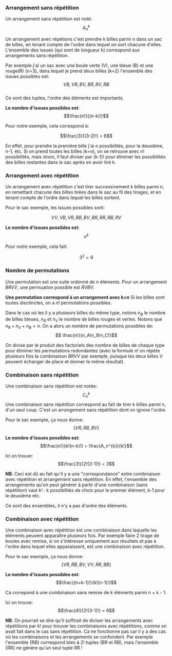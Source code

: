 ### Arrangement sans répétition
Un arrangement sans répétition est noté:  
$$A_n^{k}$$

Un arrangement avec répétions c'est prendre k billes parmi n dans un sac de billes, en tenant compte de l'ordre dans lequel on sort chacune d'elles. L'ensemble des issues (qui sont de longueur k) correspond aux arrangements sans répétition.

Par exemple j'ai un sac avec une boule verte (V), une bleue (B) et une rouge(R) (n=3), dans lequel je prend deux billes (k=2) l'ensemble des issues possibles est:  
$${VB, VR, BV, BR, RV, RB}$$   
Ce sont des tuples, l'ordre des éléments est importants.
  
**Le nombre d'issues possibles est**:  
$$\frac{n!}{(n-k)!}$$

Pour notre exemple, cela correspond à: 

$$\frac{3}{(3-2)!} = 6$$

En effet, pour prendre la première bille j'ai n possibilités, pour la deuxième, n-1, etc. Si on prend toutes les billes (k=n), on se retrouve avec n! possibilités, mais sinon, il faut diviser par (k-1)! pour éliminer les possibilités des billes restantes dans le sac après en avoir tiré k.



### Arrangement avec répétition
Un arrangement avec répétition c'est tirer successivement k billes parmi n, en remettant chacune des billes tirées dans le sac au fil des tirages, et en tenant compte de l'ordre dans lequel les billes sortent.

Pour le sac exemple, les issues possibles sont:

$${VV, VB, VR, BB, BV, BR, RR, RB, RV}$$

**Le nombre d'issues possibles est**:  
$$n^k$$

Pour notre exemple, cela fait:

$$3^2 = 9$$

### Nombre de permutations
Une permutation est une suite ordonné de n éléments.
Pour un arrangement $BRVV$, une permuation possible est $RVBV$.

**Une permutation correspond à un arrangement avec k=n**
Si les billes sont toutes disctinctes, on a $n!$ permutations possibles.

Dans le cas où les il y a plusieurs billes du même type, notons $n_B$ le nombre de billes bleues, $n_R$ et $n_V$ le nombre de billes rouges et vertes. Notons que $n_R + n_V + n_B = n$. On a alors un nombre de permutations possibles de:  
$$ \frac{n!}{n_A!n_B!n_C!}$$

On divise par le produit des factoriels des nombre de billes de chaque type pour éliminer les permutations redondantes (avec la formule $n!$ on répète plusieurs fois la combinaison $BRVV$ par exemple, puisque les deux billes V peuvent échanger de place et donner le même résultat).

### Combinaison sans répétition
Une combinaison sans répétition est notée:  
$$C_n^{k}$$
Une combinaison sans répétition correspond au fait de tirer k billes parmi n, d'un seul coup. C'est un arrangement sans répétition dont on ignore l'ordre.

Pour le sac exemple, ça nous donne:  
$$\{VR, RB, BV\}$$

**Le nombre d'issues possibles est**:  
$$\frac{n!}{k!(n-k)!} = \frac{A_n^{k}}{k!}$$

Ici on trouve:
$$\frac{3!}{2!(3-1)!} = 3$$

**NB**: Ceci est dû au fait qu'il y a une "correspondance" entre combinaison avec répétition et arrangement sans répétition. En effet, l'ensemble des arrangements qu'on peut générer à partir d'une combinaison (sans répétition) vaut k! : k possibilités de choix pour le premier élément, k-1 pour le deuxième etc.

Ce sont des ensembles, il n'y a pas d'ordre des éléments.
  
### Combinaison avec répétition
Une combinaison avec répétition est une combinaison dans laquelle les éléments peuvent apparaître plusieurs fois.
Par exemple faire 2 tirage de boules avec remise, si on s'intéresse uniquement aux résultats et pas à l'ordre dans lequel elles apparaissent, est une combinaison avec répétition.

Pour le sac exemple, ça nous donne:
$$\{VR, RB, BV, VV, RR, BB\}$$

**Le nombre d'issues possibles est**:  
$$\frac{(n+k-1)!}{k!(n-1)!}$$

Ca correpond à une combinaison sans remise de k éléments parmi n + k - 1.

Ici on trouve:
$$\frac{4!}{2!(3-1)!} = 6$$

**NB**: On pourrait se dire qu'il suffirait de diviser les arrangements avec répétitions par k! pour trouver les combinaisons avec répétitions, comme on avait fait dans le cas sans répétition. Ca ne fonctionne pas car il y a des cas où les combinaisons et les arrangements se confondent. Par exemple l'ensemble {RB} correspond bien à 2! tuples (BR et RB), mais l'ensemble {RR} ne génère qu'un seul tuple RR !
